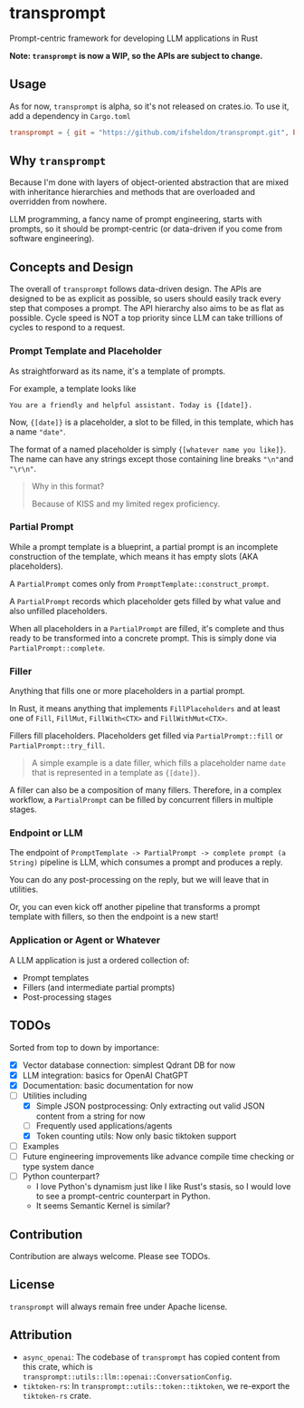 # transprompt

Prompt-centric framework for developing LLM applications in Rust

**Note: `transprompt` is now a WIP, so the APIs are subject to change.**

## Usage
As for now, `transprompt` is alpha, so it's not released on crates.io. To use it, add a dependency in `Cargo.toml`
```toml
transprompt = { git = "https://github.com/ifsheldon/transprompt.git", branch = "main"}
```

## Why `transprompt`

Because I'm done with layers of object-oriented abstraction that are mixed with inheritance hierarchies and methods that
are overloaded and overridden from nowhere.

LLM programming, a fancy name of prompt engineering, starts with prompts, so it should be prompt-centric (or
data-driven if you come from software engineering).

## Concepts and Design
The overall of `transprompt` follows data-driven design. The APIs are designed to be as explicit as possible, so users should easily track every step that composes a prompt. The API hierarchy also aims to be as flat as possible. Cycle speed is NOT a top priority since LLM can take trillions of cycles to respond to a request.

### Prompt Template and Placeholder

As straightforward as its name, it's a template of prompts.

For example, a template looks like

```text
You are a friendly and helpful assistant. Today is {[date]}.
```

Now, `{[date]}` is a placeholder, a slot to be filled, in this template, which has a name `"date"`.

The format of a named placeholder is simply `{[whatever name you like]}`. The name can have any strings except those
containing line breaks `"\n"`and `"\r\n"`.
> Why in this format?
>
> Because of KISS and my limited regex proficiency.

### Partial Prompt

While a prompt template is a blueprint, a partial prompt is an incomplete construction of the template, which means it
has empty slots (AKA placeholders).

A `PartialPrompt` comes only from `PromptTemplate::construct_prompt`.

A `PartialPrompt` records which placeholder gets filled by what value and also unfilled placeholders.

When all placeholders in a `PartialPrompt` are filled, it's complete and thus ready to be transformed into a concrete
prompt. This is simply done via `PartialPrompt::complete`.

### Filler

Anything that fills one or more placeholders in a partial prompt.

In Rust, it means anything that implements `FillPlaceholders` and at least one of `Fill`, `FillMut`, `FillWith<CTX>`
and `FillWithMut<CTX>`.

Fillers fill placeholders. Placeholders get filled via `PartialPrompt::fill` or `PartialPrompt::try_fill`.

> A simple example is a date filler, which fills a placeholder name `date` that is represented in a template
> as `{[date]}`.

A filler can also be a composition of many fillers. Therefore, in a complex workflow, a `PartialPrompt` can be filled by
concurrent fillers in multiple stages.

### Endpoint or LLM

The endpoint of `PromptTemplate -> PartialPrompt -> complete prompt (a String)` pipeline is LLM, which consumes a prompt
and produces a reply.

You can do any post-processing on the reply, but we will leave that in utilities.

Or, you can even kick off another pipeline that transforms a prompt template with fillers, so then the endpoint is a new
start!

### Application or Agent or Whatever

A LLM application is just a ordered collection of:

* Prompt templates
* Fillers (and intermediate partial prompts)
* Post-processing stages

## TODOs

Sorted from top to down by importance:

- [x] Vector database connection: simplest Qdrant DB for now
- [x] LLM integration: basics for OpenAI ChatGPT
- [x] Documentation: basic documentation for now
- [ ] Utilities including
    - [x] Simple JSON postprocessing: Only extracting out valid JSON content from a string for now
    - [ ] Frequently used applications/agents
    - [x] Token counting utils: Now only basic tiktoken support
- [ ] Examples
- [ ] Future engineering improvements like advance compile time checking or type system dance
- [ ] Python counterpart?
  - I love Python's dynamism just like I like Rust's stasis, so I would love to see a prompt-centric counterpart in Python.
  - It seems Semantic Kernel is similar?

## Contribution

Contribution are always welcome. Please see TODOs.

## License

`transprompt` will always remain free under Apache license.

## Attribution
* `async_openai`: The codebase of `transprompt` has copied content from this crate, which is `transprompt::utils::llm::openai::ConversationConfig`.
* `tiktoken-rs`: In `transprompt::utils::token::tiktoken`, we re-export the `tiktoken-rs` crate.